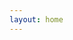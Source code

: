 ```yaml
---
layout: home
---
```

<!-- Register to our [Google groups page](https://groups.google.com/forum/#!forum/gp-id) to get course notifications via email. -->

